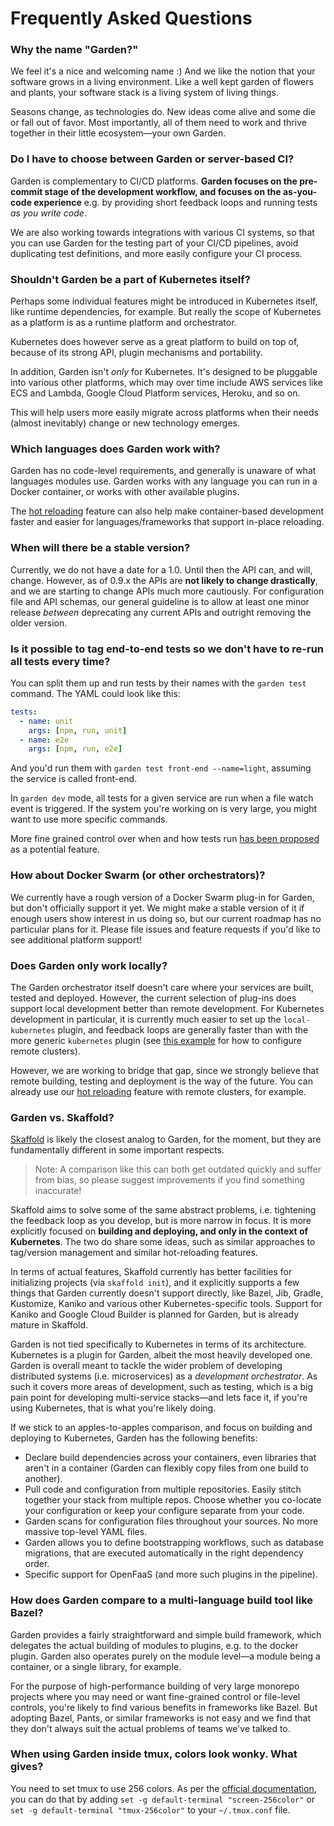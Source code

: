 # Frequently Asked Questions

### Why the name "Garden?"

We feel it's a nice and welcoming name :) And we like the notion that your software grows in a living environment. Like a well kept garden of flowers and plants, your software stack is a living system of living things.

Seasons change, as technologies do. New ideas come alive and some die or fall out of favor. Most importantly, all of them need to work and thrive together in their little ecosystem—your own Garden.

### Do I have to choose between Garden or server-based CI?

Garden is complementary to CI/CD platforms. **Garden focuses on the pre-commit stage of the development workflow, and focuses on the as-you-code experience** e.g. by providing short feedback loops and running tests *as you write code*.

We are also working towards integrations with various CI systems, so that you can use Garden for the testing part of your CI/CD pipelines, avoid duplicating test definitions, and more easily configure your CI process.

### Shouldn't Garden be a part of Kubernetes itself?

Perhaps some individual features might be introduced in Kubernetes itself, like runtime dependencies, for example. But really the scope of Kubernetes as a platform is as a runtime platform and orchestrator.

Kubernetes does however serve as a great platform to build on top of, because of its strong API, plugin mechanisms and portability.

In addition, Garden isn't *only* for Kubernetes. It's designed to be pluggable into various other platforms, which may over time include AWS services like ECS and Lambda, Google Cloud Platform services, Heroku, and so on.

This will help users more easily migrate across platforms when their needs (almost inevitably) change or new technology emerges.

### Which languages does Garden work with?

Garden has no code-level requirements, and generally is unaware of what languages modules use. Garden works with any language you can run in a Docker container, or works with other available plugins.

The [hot reloading](./using-garden/hot-reload.md) feature can also help make container-based development faster and easier for languages/frameworks that support in-place reloading.

### When will there be a stable version?

Currently, we do not have a date for a 1.0. Until then the API can, and will, change. However, as of 0.9.x the APIs are **not likely to change drastically**, and we are starting to change APIs much more cautiously. For configuration file and API schemas, our general guideline is to allow at least one minor release _between_ deprecating any current APIs and outright removing the older version.

### Is it possible to tag end-to-end tests so we don't have to re-run all tests every time?

You can split them up and run tests by their names with the `garden test` command. The YAML could look like this:

```yaml
tests:
  - name: unit
    args: [npm, run, unit]
  - name: e2e
    args: [npm, run, e2e]
```

And you'd run them with `garden test front-end --name=light`, assuming the service is called front-end.

In `garden dev` mode, all tests for a given service are run when a file watch event is triggered. If the system you're working on is very large, you might want to use more specific commands.

More fine grained control over when and how tests run [has been proposed](https://github.com/garden-io/garden/issues/438) as a potential feature.

### How about Docker Swarm (or other orchestrators)?

We currently have a rough version of a Docker Swarm plug-in for Garden, but don't officially support it yet. We might make a stable version of it if enough users show interest in us doing so, but our current roadmap has no particular plans for it. Please file issues and feature requests if you'd like to see additional platform support!

### Does Garden only work locally?

The Garden orchestrator itself doesn't care where your services are built, tested and deployed. However, the current selection of plug-ins does support local development better than remote development. For Kubernetes development in particular, it is currently much easier to set up the `local-kubernetes` plugin, and feedback loops are generally faster than with the more generic `kubernetes` plugin (see [this example](https://github.com/garden-io/garden/tree/v0.9.10/examples/remote-k8s) for how to configure remote clusters).

However, we are working to bridge that gap, since we strongly believe that remote building, testing and deployment is the way of the future. You can already use our [hot reloading](./using-garden/hot-reload.md) feature with remote clusters, for example.

### Garden vs. Skaffold?

[Skaffold](https://github.com/GoogleContainerTools/skaffold) is likely the closest analog to Garden, for the moment, but they are fundamentally different in some important respects.

> Note: A comparison like this can both get outdated quickly and suffer from bias, so please suggest improvements if you find something inaccurate!

Skaffold aims to solve some of the same abstract problems, i.e. tightening the feedback loop as you develop, but is more narrow in focus. It is more explicitly focused on **building and deploying, and only in the context of Kubernetes**. The two do share some ideas, such as similar approaches to tag/version management and similar hot-reloading features.

In terms of actual features, Skaffold currently has better facilities for initializing projects (via `skaffold init`), and it explicitly supports a few things that Garden currently doesn't support directly, like Bazel, Jib, Gradle, Kustomize, Kaniko and various other Kubernetes-specific tools. Support for Kaniko and Google Cloud Builder is planned for Garden, but is already mature in Skaffold.

Garden is not tied specifically to Kubernetes in terms of its architecture. Kubernetes is a plugin for Garden, albeit the most heavily developed one. Garden is overall meant to tackle the wider problem of developing distributed systems (i.e. microservices) as a _development orchestrator_. As such it covers more areas of development, such as testing, which is a big pain point for developing multi-service stacks—and lets face it, if you're using Kubernetes, that is what you're likely doing.

If we stick to an apples-to-apples comparison, and focus on building and deploying to Kubernetes, Garden has the following benefits:

- Declare build dependencies across your containers, even libraries that aren't in a container (Garden can flexibly copy files from one build to another).
- Pull code and configuration from multiple repositories. Easily stitch together your stack from multiple repos. Choose whether you co-locate your configuration or keep your configure separate from your code.
- Garden scans for configuration files throughout your sources. No more massive top-level YAML files.
- Garden allows you to define bootstrapping workflows, such as database migrations, that are executed automatically in the right dependency order.
- Specific support for OpenFaaS (and more such plugins in the pipeline).

### How does Garden compare to a multi-language build tool like Bazel?

Garden provides a fairly straightforward and simple build framework, which delegates the actual building of modules to plugins, e.g. to the docker plugin. Garden also operates purely on the module level—a module being a container, or a single library, for example.

For the purpose of high-performance building of very large monorepo projects where you may need or want fine-grained control or file-level controls, you're likely to find various benefits in frameworks like Bazel. But adopting Bazel, Pants, or similar frameworks is not easy and we find that they don't always suit the actual problems of teams we've talked to.

### When using Garden inside tmux, colors look wonky. What gives?

You need to set tmux to use 256 colors. As per the [official documentation](https://github.com/tmux/tmux/wiki/FAQ#how-do-i-use-a-256-colour-terminal), you
can do that by adding `set -g default-terminal "screen-256color"` or `set -g default-terminal "tmux-256color"` to your `~/.tmux.conf` file.